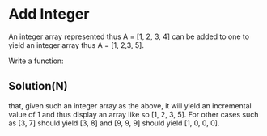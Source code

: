 # Add Integer

An integer array represented thus A = [1, 2, 3, 4] can be added to one to yield an integer array thus A = [1, 2,3, 5].

Write a function:

## Solution(N)

that, given such an integer array as the above, it will yield an incremental value of 1 and thus display an array like so [1, 2, 3, 5]. For other cases such as [3, 7] should yield [3, 8] and [9, 9, 9] should yield [1, 0, 0, 0].
